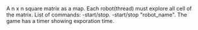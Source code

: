 A n x n square matrix as a map. Each robot(thread) must explore all cell of the matrix.
List of commands:
-start/stop.
-start/stop "robot_name".
The game has a timer showing exporation time.